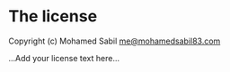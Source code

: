 # The license

Copyright (c) Mohamed Sabil <me@mohamedsabil83.com>

...Add your license text here...